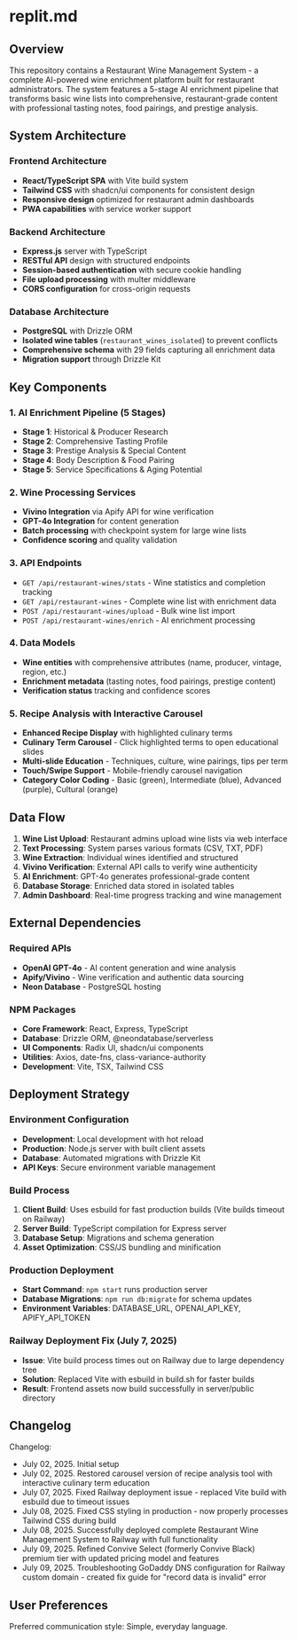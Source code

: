 # replit.md

## Overview

This repository contains a Restaurant Wine Management System - a complete AI-powered wine enrichment platform built for restaurant administrators. The system features a 5-stage AI enrichment pipeline that transforms basic wine lists into comprehensive, restaurant-grade content with professional tasting notes, food pairings, and prestige analysis.

## System Architecture

### Frontend Architecture
- **React/TypeScript SPA** with Vite build system
- **Tailwind CSS** with shadcn/ui components for consistent design
- **Responsive design** optimized for restaurant admin dashboards
- **PWA capabilities** with service worker support

### Backend Architecture
- **Express.js** server with TypeScript
- **RESTful API** design with structured endpoints
- **Session-based authentication** with secure cookie handling
- **File upload processing** with multer middleware
- **CORS configuration** for cross-origin requests

### Database Architecture
- **PostgreSQL** with Drizzle ORM
- **Isolated wine tables** (`restaurant_wines_isolated`) to prevent conflicts
- **Comprehensive schema** with 29 fields capturing all enrichment data
- **Migration support** through Drizzle Kit

## Key Components

### 1. AI Enrichment Pipeline (5 Stages)
- **Stage 1**: Historical & Producer Research
- **Stage 2**: Comprehensive Tasting Profile
- **Stage 3**: Prestige Analysis & Special Content
- **Stage 4**: Body Description & Food Pairing
- **Stage 5**: Service Specifications & Aging Potential

### 2. Wine Processing Services
- **Vivino Integration** via Apify API for wine verification
- **GPT-4o Integration** for content generation
- **Batch processing** with checkpoint system for large wine lists
- **Confidence scoring** and quality validation

### 3. API Endpoints
- `GET /api/restaurant-wines/stats` - Wine statistics and completion tracking
- `GET /api/restaurant-wines` - Complete wine list with enrichment data
- `POST /api/restaurant-wines/upload` - Bulk wine list import
- `POST /api/restaurant-wines/enrich` - AI enrichment processing

### 4. Data Models
- **Wine entities** with comprehensive attributes (name, producer, vintage, region, etc.)
- **Enrichment metadata** (tasting notes, food pairings, prestige content)
- **Verification status** tracking and confidence scores

### 5. Recipe Analysis with Interactive Carousel
- **Enhanced Recipe Display** with highlighted culinary terms
- **Culinary Term Carousel** - Click highlighted terms to open educational slides
- **Multi-slide Education** - Techniques, culture, wine pairings, tips per term
- **Touch/Swipe Support** - Mobile-friendly carousel navigation
- **Category Color Coding** - Basic (green), Intermediate (blue), Advanced (purple), Cultural (orange)

## Data Flow

1. **Wine List Upload**: Restaurant admins upload wine lists via web interface
2. **Text Processing**: System parses various formats (CSV, TXT, PDF)
3. **Wine Extraction**: Individual wines identified and structured
4. **Vivino Verification**: External API calls to verify wine authenticity
5. **AI Enrichment**: GPT-4o generates professional-grade content
6. **Database Storage**: Enriched data stored in isolated tables
7. **Admin Dashboard**: Real-time progress tracking and wine management

## External Dependencies

### Required APIs
- **OpenAI GPT-4o** - AI content generation and wine analysis
- **Apify/Vivino** - Wine verification and authentic data sourcing
- **Neon Database** - PostgreSQL hosting

### NPM Packages
- **Core Framework**: React, Express, TypeScript
- **Database**: Drizzle ORM, @neondatabase/serverless
- **UI Components**: Radix UI, shadcn/ui components
- **Utilities**: Axios, date-fns, class-variance-authority
- **Development**: Vite, TSX, Tailwind CSS

## Deployment Strategy

### Environment Configuration
- **Development**: Local development with hot reload
- **Production**: Node.js server with built client assets
- **Database**: Automated migrations with Drizzle Kit
- **API Keys**: Secure environment variable management

### Build Process
1. **Client Build**: Uses esbuild for fast production builds (Vite builds timeout on Railway)
2. **Server Build**: TypeScript compilation for Express server
3. **Database Setup**: Migrations and schema generation
4. **Asset Optimization**: CSS/JS bundling and minification

### Production Deployment
- **Start Command**: `npm start` runs production server
- **Database Migrations**: `npm run db:migrate` for schema updates
- **Environment Variables**: DATABASE_URL, OPENAI_API_KEY, APIFY_API_TOKEN

### Railway Deployment Fix (July 7, 2025)
- **Issue**: Vite build process times out on Railway due to large dependency tree
- **Solution**: Replaced Vite with esbuild in build.sh for faster builds
- **Result**: Frontend assets now build successfully in server/public directory

## Changelog

Changelog:
- July 02, 2025. Initial setup
- July 02, 2025. Restored carousel version of recipe analysis tool with interactive culinary term education
- July 07, 2025. Fixed Railway deployment issue - replaced Vite build with esbuild due to timeout issues
- July 08, 2025. Fixed CSS styling in production - now properly processes Tailwind CSS during build
- July 08, 2025. Successfully deployed complete Restaurant Wine Management System to Railway with full functionality
- July 09, 2025. Refined Convive Select (formerly Convive Black) premium tier with updated pricing model and features
- July 09, 2025. Troubleshooting GoDaddy DNS configuration for Railway custom domain - created fix guide for "record data is invalid" error

## User Preferences

Preferred communication style: Simple, everyday language.